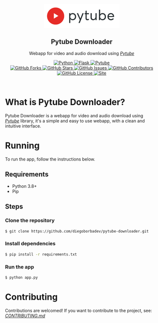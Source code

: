 <br>

<!-- Title -->
<p align="center">
  <img width="250px" src="static/logo.svg"/>
  <h2 align="center">Pytube Downloader</h2>
  <p align="center">Webapp for video and audio download using <i><a href="https://github.com/pytube/pytube">Pytube</a></i></p>
</p>

<!-- Stacks -->
<p align="center">
<!-- Python Version -->
<a href="https://www.python.org/">
    <img alt="Python" src="https://img.shields.io/badge/Python-3.8+-blue?logo=python&logoColor=ffdd54">
</a>

<!-- Flask Version -->
<a href="https://flask.palletsprojects.com/en/2.3.x/changes/#version-2-2-2">
    <img alt="Flask" src="https://img.shields.io/badge/Flask-2.2.2-000000?logo=flask&logoColor=white">
</a>

<!-- Pytube Version -->
<a href="https://pytube.io/en/latest/">
    <img alt="Pytube" src="https://img.shields.io/badge/Pytube-15.0.0-red?logo=youtube&logoColor=e62c27">
</a>

<br>

<!-- Status -->
<!-- Forks Number -->
<a href="https://github.com/diegoborbadev/pytube-downloader/network/members">
    <img alt="GitHub Forks" src="https://img.shields.io/github/forks/diegoborbadev/pytube-downloader?label=Forks">
</a>

<!-- Stars Number -->
<a href="https://github.com/diegoborbadev/pytube-downloader/stargazers">
    <img alt="GitHub Stars" src="https://img.shields.io/github/stars/diegoborbadev/pytube-downloader?label=Stars">
</a>

<!-- Issues Number -->
<a href="https://github.com/diegoborbadev/pytube-downloader/issues">
    <img alt="GitHub Issues" src="https://img.shields.io/github/issues/diegoborbadev/pytube-downloader?label=Issues">
</a>

<!-- Contributors Number -->
<a href="https://github.com/diegoborbadev/pytube-downloader/graphs/contributors">
    <img alt="GitHub Contributors" src="https://img.shields.io/github/contributors/diegoborbadev/pytube-downloader?label=Contributors&color=purple">
</a>

<!-- License -->
<a href="https://github.com/diegoborbadev/pytube-downloader/blob/main/LICENSE">
    <img alt="GitHub License" src="https://img.shields.io/github/license/diegoborbadev/pytube-downloader?label=License">
</a>

<!-- Demo Site Status -->
<a href="https://pytube.diegoborba.dev">
    <img alt="Site" src="https://img.shields.io/website?url=https%3A%2F%2Fpytube.diegoborba.dev%2F&up_message=online&down_message=offline&label=Demo">
</a>
</p>

<br>

# What is Pytube Downloader?
Pytube Downloader is a webapp for video and audio download using [*Pytube*](https://github.com/pytube/pytube) library, it's a simple and easy to use webapp, with a clean and intuitive interface.

# Running
To run the app, follow the instructions below.

## Requirements
- Python 3.8+
- Pip

## Steps
### Clone the repository
```bash
$ git clone https://github.com/diegoborbadev/pytube-downloader.git
```

### Install dependencies
```bash
$ pip install -r requirements.txt
```

### Run the app
```bash
$ python app.py
```

# Contributing
Contributions are welcomed! If you want to contribute to the project, see: [*CONTRIBUTING.md*](CONTRIBUTING.md)